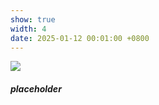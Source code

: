 ```yaml
---
show: true
width: 4
date: 2025-01-12 00:01:00 +0800
---
```

<div>
  <img data-src="assets/images/etc/life1.jpg" class="lazy w-100 rounded-top" src="{{ '/assets/images/empty_300x200.png' | relative_url }}" style="max-width: 300px; max-height: 200px;">
  <div class="card-body">
    <h5 class="card-title">placeholder</h5>
  </div>
</div>
